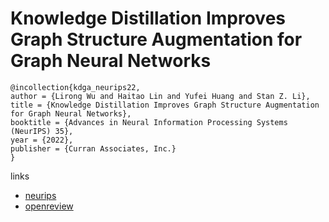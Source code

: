 # Knowledge Distillation Improves Graph Structure Augmentation for Graph Neural Networks

```
@incollection{kdga_neurips22,
author = {Lirong Wu and Haitao Lin and Yufei Huang and Stan Z. Li},
title = {Knowledge Distillation Improves Graph Structure Augmentation for Graph Neural Networks},
booktitle = {Advances in Neural Information Processing Systems (NeurIPS) 35},
year = {2022},
publisher = {Curran Associates, Inc.}
}
```

links
- [neurips](https://nips.cc/Conferences/2022/Schedule?showEvent=54313)
- [openreview](https://openreview.net/forum?id=7yHte3tH8Xh)
